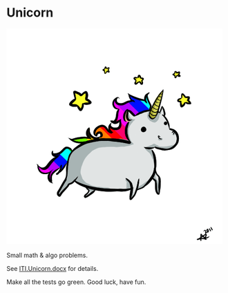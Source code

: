 # Unicorn

![Unicorn](giphy.gif)

Small math & algo problems.

See [ITI.Unicorn.docx](ITI.Unicorn.docx) for details.

Make all the tests go green. Good luck, have fun.

